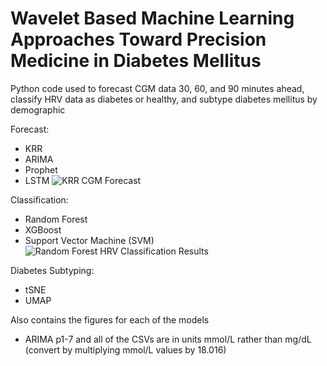 # Wavelet Based Machine Learning Approaches Toward Precision Medicine in Diabetes Mellitus
Python code used to forecast CGM data 30, 60, and 90 minutes ahead, classify HRV data as diabetes or healthy, and subtype diabetes mellitus by demographic

Forecast:
* KRR
* ARIMA
* Prophet
* LSTM
![KRR CGM Forecast](https://github.com/adeethyiashankar/Wavelet-Based-Machine-Learning-Approaches-Toward-Precision-Medicine-in-Diabetes-Mellitus/blob/353c4c98775eeaf5bd324d235c7e7499c89d5545/Figures/KRR%20CGM%20Forecast%20on%20Patient%203.png)

Classification:
* Random Forest
* XGBoost
* Support Vector Machine (SVM)
![Random Forest HRV Classification Results](https://github.com/adeethyiashankar/Wavelet-Based-Machine-Learning-Approaches-Toward-Precision-Medicine-in-Diabetes-Mellitus/blob/353c4c98775eeaf5bd324d235c7e7499c89d5545/Figures/Random%20Forest%20HRV%20Diagnosis%20Confusion%20Matrices.png)

Diabetes Subtyping:
* tSNE
* UMAP

Also contains the figures for each of the models
* ARIMA p1-7 and all of the CSVs are in units mmol/L rather than mg/dL (convert by multiplying mmol/L values by 18.016)
